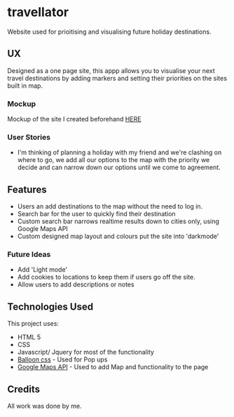 # travellator
Website used for prioitising and visualising future holiday destinations. 

## UX

Designed as a one page site, this appp allows you to visualise your next travel destinations by adding markers and setting their priorities
on the sites built in map.

### Mockup
Mockup of the site I created beforehand [HERE](/Capture.PNG)

### User Stories
  * I'm thinking of planning a holiday with my friend and we're clashing on where to go, we add all our options to the map with the
  priority we decide and can narrow down our options until we come to agreement.

## Features

  * Users an add destinations to the map without the need to log in.
  * Search bar for the user to quickly find their destination 
  * Custom search bar narrows realtime results down to cities only, using Google Maps API
  * Custom designed map layout and colours put the site into 'darkmode'

### Future Ideas
  * Add 'Light mode'
  * Add cookies to locations to keep them if users go off the site.
  * Allow users to add descriptions or notes

## Technologies Used
This project uses:
  * HTML 5
  * CSS
  * Javascript/ Jquery for most of the functionality
  * [Balloon css](https://kazzkiq.github.io/balloon.css/) - Used for Pop ups
  * [Google Maps API](https://developers.google.com/maps/documentation) - Used to add Map and functionality to the page


## Credits
All work was done by me.
